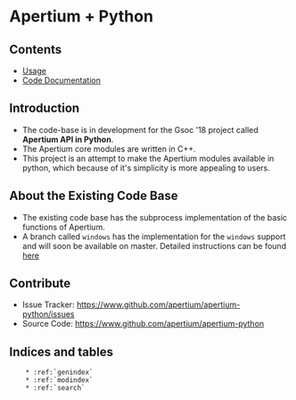 Apertium + Python
=================

Contents
--------

* [Usage](usage.md)
* [Code Documentation](documentation.md)

Introduction
------------

- The code-base is in development for the Gsoc '18 project called **Apertium API in Python**.
- The Apertium core modules are written in C++.
- This project is an attempt to make the Apertium modules available in python, which because of it's simplicity is more appealing to users.

About the Existing Code Base
-----------------------------

- The existing code base has the subprocess implementation of the basic functions of Apertium.
- A branch called `windows` has the implementation for the `windows` support and will soon be available on master. Detailed instructions can be found [here](https://gist.github.com/arghyatiger/c8aab476022158f4bdb3dbe45308cdb4)

Contribute
----------

- Issue Tracker: https://www.github.com/apertium/apertium-python/issues
- Source Code: https://www.github.com/apertium/apertium-python

Indices and tables
------------------

```eval_rst
    * :ref:`genindex`
    * :ref:`modindex`
    * :ref:`search`
```